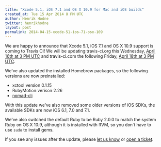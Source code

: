 ```yaml
---
title: "Xcode 5.1, iOS 7.1 and OS X 10.9 for Mac and iOS builds"
created_at: Tue 15 Apr 2014 8 PM UTC
author: Henrik Hodne
twitter: henrikhodne
layout: post
permalink: 2014-04-15-xcode-51-ios-71-osx-109
---
```


We are happy to announce that Xcode 5.1, iOS 7.1 and OS X 10.9 support is coming
to Travis CI! We will be updating travis-ci.org this Wednesday, [April 16th at 3
PM UTC][org-time] and travis-ci.com the following Friday, [April 18th at 3 PM
UTC][com-time].

[org-time]: http://www.timeanddate.com/worldclock/fixedtime.html?iso=20140416T15
[com-time]: http://www.timeanddate.com/worldclock/fixedtime.html?iso=20140418T15

We've also updated the installed Homebrew packages, so the following versions
are now preinstalled:

* xctool version 0.1.15
* RubyMotion verison 2.26
* [nomad-cli](http://nomad-cli.com)

With this update we've also removed some older versions of iOS SDKs, the
available SDKs are now iOS 6.1, 7.0 and 7.1.

We've also switched the default Ruby to be Ruby 2.0.0 to match the system Ruby
on OS X 10.9, although it is installed with RVM, so you don't have to use `sudo`
to install gems.

If you see any issues after the update, please [let us
know](mailto:support@travis-ci.org) or [open a
ticket](https://github.com/travis-ci/travis-ci/issues).

